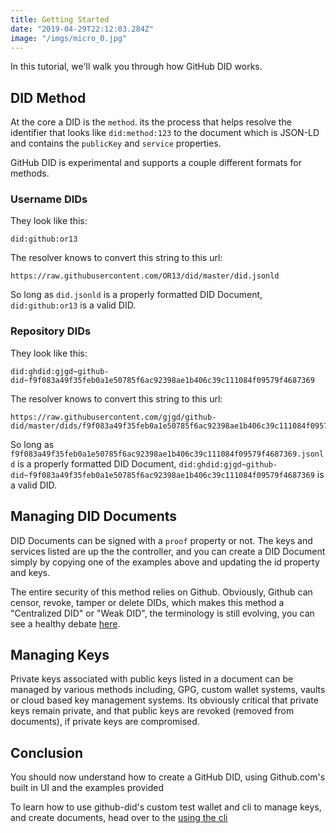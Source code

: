 ```yaml
---
title: Getting Started
date: "2019-04-29T22:12:03.284Z"
image: "/imgs/micro_0.jpg"
---
```


In this tutorial, we'll walk you through how GitHub DID works.

## DID Method

At the core a DID is the `method`. its the process that helps resolve the identifier that looks like `did:method:123` to the document which is JSON-LD and contains the `publicKey` and `service` properties.

GitHub DID is experimental and supports a couple different formats for methods.


### Username DIDs

They look like this: 

```
did:github:or13
```

The resolver knows to convert this string to this url: 

```
https://raw.githubusercontent.com/OR13/did/master/did.jsonld
```

So long as `did.jsonld` is a properly formatted DID Document, `did:github:or13` is a valid DID.

### Repository DIDs

They look like this:

```
did:ghdid:gjgd~github-did~f9f083a49f35feb0a1e50785f6ac92398ae1b406c39c111084f09579f4687369
```

The resolver knows to convert this string to this url: 

```
https://raw.githubusercontent.com/gjgd/github-did/master/dids/f9f083a49f35feb0a1e50785f6ac92398ae1b406c39c111084f09579f4687369.jsonld
```

So long as `f9f083a49f35feb0a1e50785f6ac92398ae1b406c39c111084f09579f4687369.jsonld` is a properly formatted DID Document, `did:ghdid:gjgd~github-did~f9f083a49f35feb0a1e50785f6ac92398ae1b406c39c111084f09579f4687369` is a valid DID.

## Managing DID Documents

DID Documents can be signed with a `proof` property or not. The keys and services listed are up the the controller, and you can create a DID Document simply by copying one of the examples above and updating the id property and keys.

The entire security of this method relies on Github. Obviously, Github can censor, revoke, tamper or delete DIDs, which makes this method a "Centralized DID" or "Weak DID", the terminology is still evolving, you can see a healthy debate [here](https://github.com/w3c-ccg/did-wg-charter/issues/22).

## Managing Keys

Private keys associated with public keys listed in a document can be managed by various methods including, GPG, custom wallet systems, vaults or cloud based key management systems. Its obviously critical that private keys remain private, and that public keys are revoked (removed from documents), if private keys are compromised.

## Conclusion

You should now understand how to create a GitHub DID, using Github.com's built in UI and the examples provided

To learn how to use github-did's custom test wallet and cli to manage keys, and create documents, head over to the [using the cli](/using-the-cli/) 
